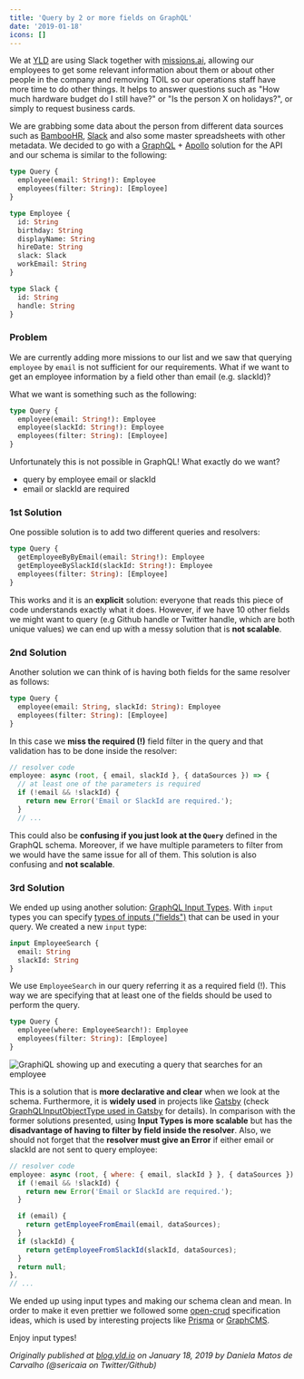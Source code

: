```yaml
---
title: 'Query by 2 or more fields on GraphQL'
date: '2019-01-18'
icons: []
---
```


We at [YLD](https://www.yld.io/) are using Slack together with [missions.ai](https://missions.ai/), allowing our employees to get some relevant information about them or about other people in the company and removing TOIL so our operations staff have more time to do other things. It helps to answer questions such as "How much hardware budget do I still have?" or "Is the person X on holidays?", or simply to request business cards.

We are grabbing some data about the person from different data sources such as [BambooHR](https://www.bamboohr.com/api/documentation/), [Slack](https://api.slack.com/) and also some master spreadsheets with other metadata. We decided to go with a [GraphQL](https://graphql.org/) + [Apollo](https://www.apollographql.com/) solution for the API and our schema is similar to the following:

```graphql
type Query {
  employee(email: String!): Employee
  employees(filter: String): [Employee]
}

type Employee {
  id: String
  birthday: String
  displayName: String
  hireDate: String
  slack: Slack
  workEmail: String
}

type Slack {
  id: String
  handle: String
}
```

### Problem

We are currently adding more missions to our list and we saw that querying `employee` by `email` is not sufficient for our requirements. What if we want to get an employee information by a field other than email (e.g. slackId)?

What we want is something such as the following:

```graphql
type Query {
  employee(email: String!): Employee
  employee(slackId: String!): Employee
  employees(filter: String): [Employee]
}
```

Unfortunately this is not possible in GraphQL! What exactly do we want?

- query by employee email or slackId
- email or slackId are required

### 1st Solution

One possible solution is to add two different queries and resolvers:

```graphql
type Query {
  getEmployeeByByEmail(email: String!): Employee
  getEmployeeBySlackId(slackId: String!): Employee
  employees(filter: String): [Employee]
}
```

This works and it is an **explicit** solution: everyone that reads this piece of code understands exactly what it does. However, if we have 10 other fields we might want to query (e.g Github handle or Twitter handle, which are both unique values) we can end up with a messy solution that is **not scalable**.

### 2nd Solution

Another solution we can think of is having both fields for the same resolver as follows:

```graphql
type Query {
  employee(email: String, slackId: String): Employee
  employees(filter: String): [Employee]
}
```

In this case we **miss the required (!)** field filter in the query and that validation has to be done inside the resolver:

```js
// resolver code
employee: async (root, { email, slackId }, { dataSources }) => {
  // at least one of the parameters is required
  if (!email && !slackId) {
    return new Error('Email or SlackId are required.');
  }
  // ...
```

This could also be **confusing if you just look at the `Query`** defined in the GraphQL schema. Moreover, if we have multiple parameters to filter from we would have the same issue for all of them. This solution is also confusing and **not scalable**.

### 3rd Solution

We ended up using another solution: [GraphQL Input Types](https://graphql.org/graphql-js/mutations-and-input-types/). With `input` types you can specify [types of inputs ("fields")](https://graphql.org/graphql-js/type/#graphqlinputobjecttype) that can be used in your query.
We created a new `input` type:

```graphql
input EmployeeSearch {
  email: String
  slackId: String
}
```

We use `EmployeeSearch` in our query referring it as a required field (!). This way we are specifying that at least one of the fields should be used to perform the query.

```graphql
type Query {
  employee(where: EmployeeSearch!): Employee
  employees(filter: String): [Employee]
}
```

![GraphiQL showing up and executing a query that searches for an employee](https://user-images.githubusercontent.com/1150553/51124170-8ff3a500-1815-11e9-9ddb-dc18a63fcc7c.gif)

This is a solution that is **more declarative and clear** when we look at the schema. Furthermore, it is **widely used** in projects like [Gatsby](https://www.gatsbyjs.org/) (check [GraphQLInputObjectType used in Gatsby](https://github.com/gatsbyjs/gatsby/blob/master/packages%2Fgatsby%2Fsrc%2Fschema%2Finfer-graphql-input-fields-from-fields.js#L4) for details).
In comparison with the former solutions presented, using **Input Types is more scalable** but has the **disadvantage of having to filter by field inside the resolver**. Also, we should not forget that the **resolver must give an Error** if either email or slackId are not sent to query employee:

```js
// resolver code
employee: async (root, { where: { email, slackId } }, { dataSources }) => {
  if (!email && !slackId) {
    return new Error('Email or SlackId are required.');
  }

  if (email) {
    return getEmployeeFromEmail(email, dataSources);
  }
  if (slackId) {
    return getEmployeeFromSlackId(slackId, dataSources);
  }
  return null;
},
// ...
```

We ended up using input types and making our schema clean and mean. In order to make it even prettier we followed some [open-crud](https://github.com/opencrud/opencrud) specification ideas, which is used by interesting projects like [Prisma](https://www.prisma.io/) or [GraphCMS](https://graphcms.com).

Enjoy input types!

_Originally published at [blog.yld.io](https://blog.yld.io/) on January 18, 2019 by Daniela Matos de Carvalho (@sericaia on Twitter/Github)_
